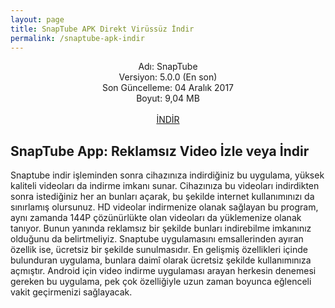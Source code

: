 ```yaml
---
layout: page
title: SnapTube APK Direkt Virüssüz İndir
permalink: /snaptube-apk-indir
---
```


<center>
Adı: SnapTube<br />
Versiyon: 5.0.0 (En son)<br />
Son Güncelleme: 04 Aralık 2017<br />
Boyut: 9,04 MB<br />
<script async src="//pagead2.googlesyndication.com/pagead/js/adsbygoogle.js"></script>
<!-- KingBaglanti -->
<ins class="adsbygoogle"
     style="display:block"
     data-ad-client="ca-pub-7942429830883405"
     data-ad-slot="4590880399"
     data-ad-format="link"></ins>
<script>
(adsbygoogle = window.adsbygoogle || []).push({});
</script>
     <br>
<a href="http://www.snaptubeindir.com/snaptube-4-26-0-9624.apk" target="_blank">İNDİR</a>
</center>
<script async src="//pagead2.googlesyndication.com/pagead/js/adsbygoogle.js"></script>
<!-- KingBaglanti -->
<ins class="adsbygoogle"
     style="display:block"
     data-ad-client="ca-pub-7942429830883405"
     data-ad-slot="4590880399"
     data-ad-format="link"></ins>
<script>
(adsbygoogle = window.adsbygoogle || []).push({});
</script>

<h2>SnapTube App: Reklamsız Video İzle veya İndir</h2>
Snaptube indir işleminden sonra cihazınıza indirdiğiniz bu uygulama, yüksek kaliteli videoları da indirme imkanı sunar. Cihazınıza bu videoları indirdikten sonra istediğiniz her an bunları açarak, bu şekilde internet kullanımınızı da sınırlamış olursunuz. 
HD videolar indirmenize olanak sağlayan bu program, aynı zamanda 144P çözünürlükte olan videoları da yüklemenize olanak tanıyor. Bunun yanında reklamsız bir şekilde bunları indirebilme imkanınız olduğunu da belirtmeliyiz. Snaptube uygulamasını emsallerinden ayıran özellik ise, ücretsiz bir şekilde sunulmasıdır. En gelişmiş özellikleri içinde bulunduran uygulama, bunlara daimî olarak ücretsiz şekilde kullanımınıza açmıştır. Android için video indirme uygulaması arayan herkesin denemesi gereken bu uygulama, pek çok özelliğiyle uzun zaman boyunca eğlenceli vakit geçirmenizi sağlayacak.
